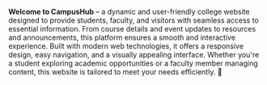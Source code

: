 **Welcome to CampusHub** – a dynamic and user-friendly college website designed to provide students, faculty, and visitors with seamless access to essential information. From course details and event updates to resources and announcements, this platform ensures a smooth and interactive experience. Built with modern web technologies, it offers a responsive design, easy navigation, and a visually appealing interface. Whether you're a student exploring academic opportunities or a faculty member managing content, this website is tailored to meet your needs efficiently. 🚀
